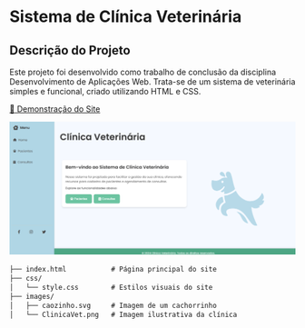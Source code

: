 # Sistema de Clínica Veterinária

## Descrição do Projeto

Este projeto foi desenvolvido como trabalho de conclusão da disciplina Desenvolvimento de Aplicações Web. Trata-se de um sistema de veterinária simples e funcional, criado utilizando HTML e CSS.

[🎥 Demonstração do Site](https://drive.google.com/file/d/1J95Del_eWY0F_KagKmvijoYCgtFKIFcw/view?usp=sharing)

![Imagem da Clínica Veterinária](images/ClinicaVet.png)

```plaintext
├── index.html           # Página principal do site
├── css/
│   └── style.css        # Estilos visuais do site
├── images/
│   ├── caozinho.svg     # Imagem de um cachorrinho
│   └── ClinicaVet.png   # Imagem ilustrativa da clínica
